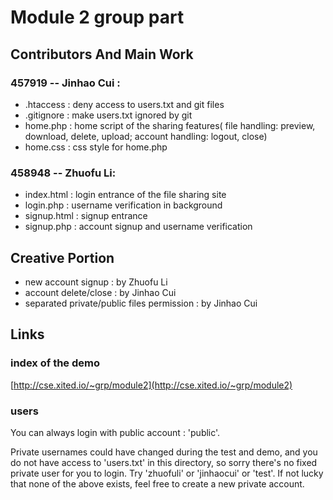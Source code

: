 # Module 2 group part
## Contributors And Main Work
### 457919 -- Jinhao Cui :
 - .htaccess : deny access to users.txt and git files
 - .gitignore : make users.txt ignored by git
 - home.php : home script of the sharing features( file handling: preview, download, delete, upload; account handling: logout, close)
 - home.css : css style for home.php
### 458948 -- Zhuofu Li:
 - index.html : login entrance of the file sharing site
 - login.php : username verification in background
 - signup.html : signup entrance
 - signup.php : account signup and username verification
## Creative Portion
 - new account signup : by Zhuofu Li
 - account delete/close : by Jinhao Cui
 - separated private/public files permission : by Jinhao Cui

## Links
### index of the demo
[http://cse.xited.io/~grp/module2](http://cse.xited.io/~grp/module2)
### users
You can always login with public account : 'public'.

Private usernames could have changed during the test and demo, and you do not have access to 'users.txt' in this directory, so sorry there's no fixed private user for you to login. Try 'zhuofuli' or 'jinhaocui' or 'test'. If not lucky that none of the above exists, feel free to create a new private account.
